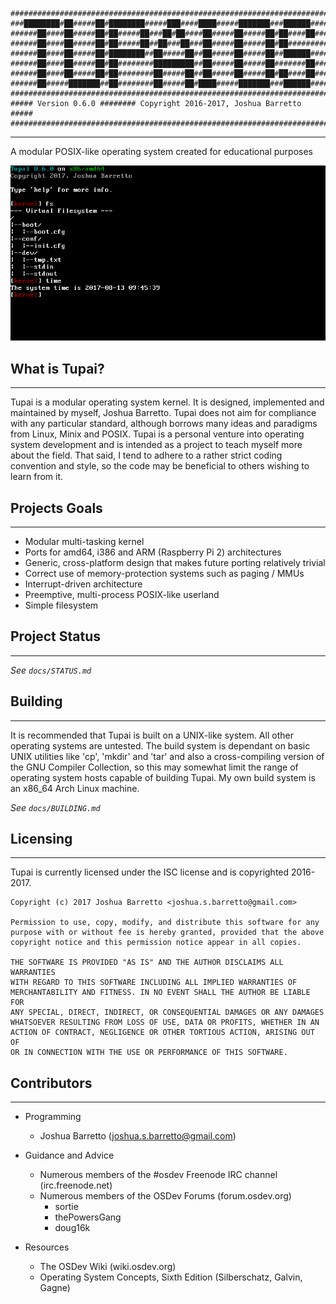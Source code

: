 ```
#######################################################################
###████████#██#####██#████████#####███####████#####███████###██████####
######██####██#####██#██#####██###██#██####██#####██#####██#██####██###
######██####██#####██#██#####██##██###██###██#####██#####██#██#########
######██####██#####██#████████##██#####██##██#####██#####██##██████####
######██####██#####██#██########█████████##██#####██#####██#######██###
######██####██#####██#██########██#####██##██#####██#####██#██####██###
######██#####███████##██########██#####██#████#####███████###██████####
#######################################################################
##### Version 0.6.0 ######## Copyright 2016-2017, Joshua Barretto #####
#######################################################################
```

---

A modular POSIX-like operating system created for educational purposes


![Tupai 0.6.0](doc/images/tupai-0-6-0-dev.png)


## What is Tupai?
---

Tupai is a modular operating system kernel. It is designed, implemented and
maintained by myself, Joshua Barretto. Tupai does not aim for compliance with
any particular standard, although borrows many ideas and paradigms from Linux,
Minix and POSIX. Tupai is a personal venture into operating system development
and is intended as a project to teach myself more about the field. That said, I
tend to adhere to a rather strict coding convention and style, so the code may
be beneficial to others wishing to learn from it.

## Projects Goals
---

* Modular multi-tasking kernel
* Ports for amd64, i386 and ARM (Raspberry Pi 2) architectures
* Generic, cross-platform design that makes future porting relatively trivial
* Correct use of memory-protection systems such as paging / MMUs
* Interrupt-driven architecture
* Preemptive, multi-process POSIX-like userland
* Simple filesystem

## Project Status
---

_See `docs/STATUS.md`_

## Building
---

It is recommended that Tupai is built on a UNIX-like system. All other operating
systems are untested. The build system is dependant on basic UNIX utilities like
'cp', 'mkdir' and 'tar' and also a cross-compiling version of the GNU Compiler
Collection, so this may somewhat limit the range of operating system hosts
capable of building Tupai. My own build system is an x86_64 Arch Linux machine.

_See `docs/BUILDING.md`_

## Licensing
---

Tupai is currently licensed under the ISC license and is copyrighted 2016-2017.

```
Copyright (c) 2017 Joshua Barretto <joshua.s.barretto@gmail.com>

Permission to use, copy, modify, and distribute this software for any
purpose with or without fee is hereby granted, provided that the above
copyright notice and this permission notice appear in all copies.

THE SOFTWARE IS PROVIDED "AS IS" AND THE AUTHOR DISCLAIMS ALL WARRANTIES
WITH REGARD TO THIS SOFTWARE INCLUDING ALL IMPLIED WARRANTIES OF
MERCHANTABILITY AND FITNESS. IN NO EVENT SHALL THE AUTHOR BE LIABLE FOR
ANY SPECIAL, DIRECT, INDIRECT, OR CONSEQUENTIAL DAMAGES OR ANY DAMAGES
WHATSOEVER RESULTING FROM LOSS OF USE, DATA OR PROFITS, WHETHER IN AN
ACTION OF CONTRACT, NEGLIGENCE OR OTHER TORTIOUS ACTION, ARISING OUT OF
OR IN CONNECTION WITH THE USE OR PERFORMANCE OF THIS SOFTWARE.
```

## Contributors
---

* Programming
	* Joshua Barretto (joshua.s.barretto@gmail.com)

* Guidance and Advice
	* Numerous members of the #osdev Freenode IRC channel (irc.freenode.net)
	* Numerous members of the OSDev Forums (forum.osdev.org)
		* sortie
		* thePowersGang
		* doug16k

* Resources
	* The OSDev Wiki (wiki.osdev.org)
	* Operating System Concepts, Sixth Edition (Silberschatz, Galvin, Gagne)
